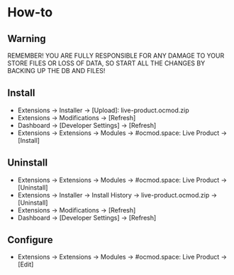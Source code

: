 # How-to

## Warning
REMEMBER! YOU ARE FULLY RESPONSIBLE FOR ANY DAMAGE TO YOUR STORE FILES OR LOSS OF DATA, SO START ALL THE CHANGES BY BACKING UP THE DB AND FILES!

## Install
* Extensions → Installer → [Upload]: live-product.ocmod.zip
* Extensions → Modifications → [Refresh]
* Dashboard → [Developer Settings] → [Refresh]
* Extensions → Extensions → Modules → #ocmod.space: Live Product → [Install]

## Uninstall
* Extensions → Extensions → Modules → #ocmod.space: Live Product → [Uninstall]
* Extensions → Installer → Install History → live-product.ocmod.zip → [Uninstall]
* Extensions → Modifications → [Refresh]
* Dashboard → [Developer Settings] → [Refresh]

## Configure
* Extensions → Extensions → Modules → #ocmod.space: Live Product → [Edit]
